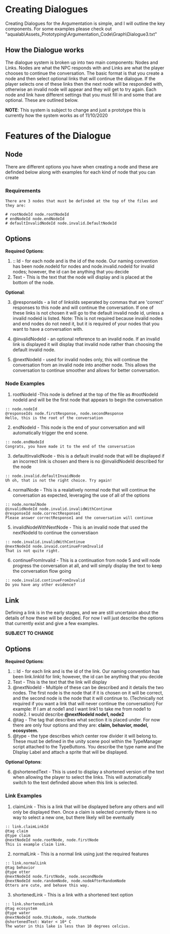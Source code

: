 # Creating Dialogues

Creating Dialogues for the Argumentation is simple, and I will outline the key components. For some examples please check out "aqualab\Assets_Prototyping\Argumentation_Code\Graph\Dialogue3.txt"

## How the Dialogue works

The dialogue system is broken up into two main components: Nodes and Links. Nodes are what the NPC responds with and Links are what the player chooses to continue the conversation.
The basic format is that you create a node and then select optional links that will continue the dialogue. If the player selects one of these links then the next node will be responded with, otherwise an invalid node will appear and they will get to try again.
Each node and link have different settings that you must fill in and some that are optional. These are outlined below.

**NOTE**: This system is subject to change and just a prototype this is currently how the system works as of 11/10/2020

# Features of the Dialogue

## Node

There are different options you have when creating a node and these are definded below along with examples for each kind of node that you can create

### Requirements

    There are 3 nodes that must be definded at the top of the files and they are:

    # rootNodeId node.rootNodeId
    # endNodeId node.endNodeId
    # defaultInvalidNodeId node.invalid.DefaultNodeId

## Options

**Required Options**:

1. :: Id - for each node and is the id of the node. Our naming convention has been node.nodeId for nodes and node.invalid.nodeId for invalid nodes; however, the id can be anything that you decide
2. Text - This is the text that the node will display and is placed at the bottom of the node.

**Optional**:

3.  @responseIds - a list of linksIds seperated by commas that are 'correct' responses to this node and will continue the conversation. If one of these links is not chosen it will go to the default invalid node id, unless a invalid nodeid is listed.
    Note: This is not required because invalid nodes and end nodes do not need it, but it is required of your nodes that you want to have a conversation with.

4.  @invalidNodeId - an optional reference to an invalid node. If an invalid link is displayed it will display that invalid node rather than choosing the default invalid node.
5.  @nextNodeId - used for invalid nodes only, this will continue the conversation from an invalid node into another node. This allows the conversation to continue smoother and allows for better conversation.

### Node Examples

1. rootNodeId -This node is defined at the top of the file as #rootNodeId nodeId and will be the first node that appears to begin the conversation

```
:: node.nodeId
@responseIds node.firstResponse, node.secondResponse
Hello, this is the root of the conversation
```

2. endNodeId - This node is the end of your conversation and will automatically trigger the end scene.

```
:: node.endNodeId
Congrats, you have made it to the end of the conversation
```

3. defaultInvalidNode - this is a default invalid node that will be displayed if an incorrect link is chosen and there is no @invalidNodeId described for the node

```
:: node.invalid.defaultInvaidNode
Uh oh, that is not the right choice. Try again!
```

4. normalNode - This is a realatively normal node that will continue the conversation as expected, leveraging the use of all of the options

```
:: node.normalNode
@invalidNodeId node.invalid.invalidWithContinue
@responseId node.correctResponse1
Please answer correctResponse1 and the conversation will continue
```

5. invalidNodeWithNextNode - This is an invalid node that used the nextNodeId to continue the converstiaon

```
:: node.invalid.invalidWithContinue
@nextNodeId node.invaid.continueFromInvalid
That is not quite right.
```

6. continueFromInvalid - This is a continuation from node 5 and will node progress the conversation at all, and will simply display the text to keep the conversation flow going

```
:: node.invalid.continueFromInvalid
Do you have any other evidence?
```

## Link

Defining a link is in the early stages, and we are still uncertaion about the details of how these will be decided. For now I will just describe the options that currently exist and give a few examples.

**SUBJECT TO CHANGE**

## Options

**Required Options**:

1. :: Id - for each link and is the id of the link. Our naming convention has been link.linkId for link; however, the id can be anything that you decide
2. Text - This is the text that the link will display
3. @nextNodeId - Multiple of these can be described and it details the two nodes. The first node is the node that if it is chosen on it will be correct, and the second node is the node that it will continue to. (Technically not required if you want a link that will never continue the conversation)
   For example: If I am at node1 and I want link1 to take me from node1 to node2. I would describe **@nextNodeId node1, node2**
4. @tag - The tag that describes what section it is placed under. For now there are only four options and they are: **claim, behavior, model, ecosystem.**
5. @type - the type describes which center row divider it will belong to. These must be defined in the unity scene pool within the TypeManager script attached to the TypeButtons. You describe the type name and the DIsplay Label and attach a sprite that will be displayed.

**Optional Optons**:

6. @shortenedText - This is used to display a shortened version of the text when allowing the player to select the links. This will automatically switch to the text definded above when this link is selected.

### Link Examples

1. claimLink - This is a link that will be displayed before any others and will only be displayed then. Once a claim is selected currently there is no way to select a new one, but there likely will be eventually

```
:: link.claimLinkId
@tag claim
@type claim
@nextNodeId node.rootNode, node.firstNode
This is example claim link.
```

2. normalLink - This is a normal link using just the required features

```
:: link.normalLink
@tag behavior
@type otter
@nextNodeId node.firstNode, node.secondNode
@nextNodeId node.randomNode, node.nodeAfterRandomNode
Otters are cute, and behave this way.
```

3. shortenedLink - This is a link with a shortened text option

```
:: link.shortenedLink
@tag ecosystem
@type water
@nextNodeId node.thisNode, node.thatNode
@shortenedText: Water < 10* C
The water in this lake is less than 10 degrees celcius.
```
